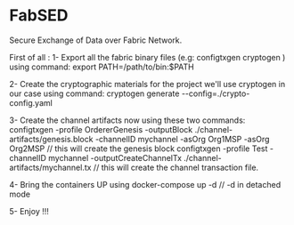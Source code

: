 # FabSED
Secure Exchange of Data over Fabric Network.

First of all :
1- Export all the fabric binary files (e.g: configtxgen cryptogen ) 
   using command: export PATH=/path/to/bin:$PATH

2- Create the cryptographic materials for the project we'll use cryptogen in our case
  using command: cryptogen generate --config=./crypto-config.yaml
  
3- Create the channel artifacts now using these two commands:
  configtxgen -profile OrdererGenesis  -outputBlock ./channel-artifacts/genesis.block -channelID mychannel -asOrg Org1MSP -asOrg Org2MSP   // this will create the genesis block 
  configtxgen -profile Test -channelID mychannel  -outputCreateChannelTx ./channel-artifacts/mychannel.tx // this will create the channel transaction file.
  
4- Bring the containers UP using docker-compose up -d // -d in detached mode

5- Enjoy !!!
